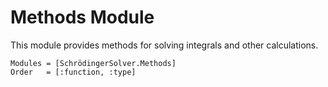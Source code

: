 # Methods Module

This module provides methods for solving integrals and other calculations.

```@autodocs
Modules = [SchrödingerSolver.Methods]
Order   = [:function, :type]
```
